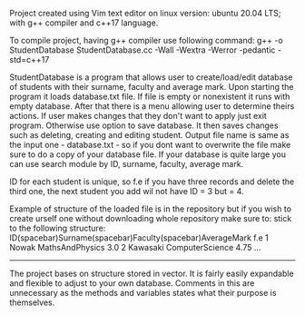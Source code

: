 Project created using Vim text editor on linux version: ubuntu 20.04 LTS; with g++ compiler and c++17 language.


To compile project, having g++ compiler use following command:
g++ -o StudentDatabase StudentDatabase.cc -Wall -Wextra -Werror -pedantic -std=c++17

StudentDatabase is a program that allows user to create/load/edit database of students with their surname, faculty and average mark.
Upon starting the program it loads database.txt file. If file is empty or nonexistent it runs with empty database.
After that there is a menu allowing user to determine theirs actions. If user makes changes that they don't want to 
apply just exit program. Otherwise use option to save database. It then saves changes such as deleting, creating and editing student.
Output file name is same as the input one - database.txt - so if you dont want to overwrite the file make sure to do a copy of your database file.
If your database is quite large you can use search module by ID, surname, faculty, average mark.

ID for each student is unique, so f.e if you have three records and delete the third one, the next student you add wil not have ID = 3 but = 4.

Example of structure of the loaded file is in the repository but if you wish to create urself one without downloading whole repository make sure to:
stick to the following structure:
ID(spacebar)Surname(spacebar)Faculty(spacebar)AverageMark
f.e
1 Nowak MathsAndPhysics 3.0
2 Kawasaki ComputerScience 4.75
...

----------------------------------------------------------------------------------

The project bases on structure stored in vector. It is fairly easily expandable and flexible to adjust to your own database.
Comments in this are unnecessary as the methods and variables states what their purpose is themselves.




